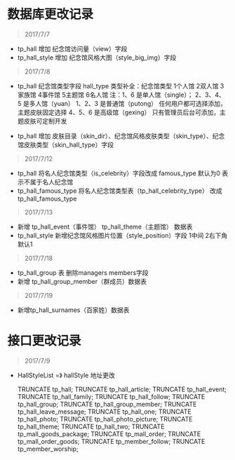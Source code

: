 # 数据库更改记录

> 2017/7/7

- tp_hall 增加 纪念馆访问量（view）字段
- tp_hall_style 增加 纪念馆风格大图（style_big_img）字段

> 2017/7/8

- tp_hall 纪念馆类型字段 hall_type 类型补全：纪念馆类型 1个人馆 2双人馆 3家族馆 4事件馆 5主题馆 6名人馆 
          注：1、6 是单人馆（single）； 2、3、4、5 是多人馆（yuan） 
              1、2、3 是普通馆（putong） 任何用户都可选择添加，主题皮肤固定选择
              4、5、6 是高级馆（gexing） 只有管理员后台可添加，主题皮肤可定制开发

- tp_hall 增加 皮肤目录（skin_dir）、纪念馆风格皮肤类型（skin_type）、纪念馆皮肤类型（skin_hall_type）字段

> 2017/7/12

- tp_hall 将名人纪念馆类型（is_celebrity）字段改成 famous_type 默认为0 表示不属于名人纪念馆
- tp_hall_famous_type 将名人纪念馆类型表（tp_hall_celebrity_type） 改成 tp_hall_famous_type

> 2017/7/13

- 新增 tp_hall_event（事件馆） tp_hall_theme（主题馆） 数据表
- tp_hall_style 新增纪念馆风格图片位置（style_position）字段 1中间 2右下角 默认1

> 2017/7/18

- tp_hall_group 表 删除managers members字段
- 新增 tp_hall_group_member（群成员）数据表

> 2017/7/19

- 新增tp_hall_surnames（百家姓）数据表



# 接口更改记录

> 2017/7/9

- HallStyleList =》 hallStyle 地址更改


    TRUNCATE tp_hall;
    TRUNCATE tp_hall_article;
    TRUNCATE tp_hall_event;
    TRUNCATE tp_hall_family;
    TRUNCATE tp_hall_follow;
    TRUNCATE tp_hall_group;
    TRUNCATE tp_hall_group_member;
    TRUNCATE tp_hall_leave_message;
    TRUNCATE tp_hall_one;
    TRUNCATE tp_hall_photo;
    TRUNCATE tp_hall_photo_picture;
    TRUNCATE tp_hall_theme;
    TRUNCATE tp_hall_two;
    TRUNCATE tp_mall_goods_package;
    TRUNCATE tp_mall_order;
    TRUNCATE tp_mall_order_goods;
    TRUNCATE tp_member_follow;
    TRUNCATE tp_member_worship;
